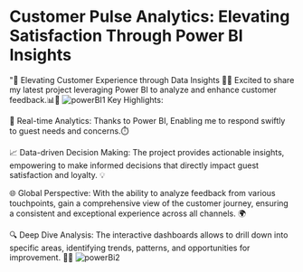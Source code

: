 # Customer Pulse Analytics: Elevating Satisfaction Through Power BI Insights
"🌟 Elevating Customer Experience through Data Insights 🏨✨ Excited to share my latest project leveraging Power BI to analyze and enhance customer feedback.📊💼
![powerBI1](https://github.com/Rutuja-Salunke/Customer-Feedback-Analysis/assets/102023809/72959cfd-56e4-4d40-8def-47efd39eab88)
Key Highlights:

🚀 Real-time Analytics: Thanks to Power BI, Enabling me to respond swiftly to guest needs and concerns.⏱️

📈 Data-driven Decision Making: The project provides actionable insights, empowering to make informed decisions that directly impact guest satisfaction and loyalty. 💡

🌐 Global Perspective: With the ability to analyze feedback from various touchpoints, gain a comprehensive view of the customer journey, ensuring a consistent and exceptional experience across all channels. 🌍

🔍 Deep Dive Analysis: The interactive dashboards allows to drill down into specific areas, identifying trends, patterns, and opportunities for improvement. 🕵️‍♂️
![powerBi2](https://github.com/Rutuja-Salunke/Customer-Feedback-Analysis/assets/102023809/8501b11e-cb12-4a41-91ed-eb121099310c)

